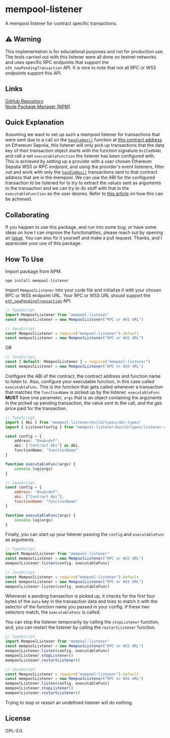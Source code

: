 # mempool-listener
A mempool listener for contract specific transactions.

## ⚠️ Warning
This implementation is for educational purposes and not for production use. The tests carried out with this listener were all done on testnet networks and uses specific RPC endpoints that support the `eth_newPendingTransaction` API. It is nice to note that not all RPC or WSS endpoints support this API.

## Links
[GitHub Repository](https://github.com/0xfps/mempool-listener)<br>
[Node Package Manager (NPM)](https://www.npmjs.com/package/mempool-listener)

## Quick Explanation
Assuming we want to set up such a mempool listener for transactions that were sent due to a call on the [`handleOps()`](https://sepolia.etherscan.io/writecontract/index?m=light&v=21.10.1.1&a=0x5FF137D4b0FDCD49DcA30c7CF57E578a026d2789&n=sepolia&p=#collapse5) function at [this contract address](https://sepolia.etherscan.io/writecontract/index?m=light&v=21.10.1.1&a=0x5FF137D4b0FDCD49DcA30c7CF57E578a026d2789) on Ethereum Sepolia, this listener will only pick up transactions that the data key of their transaction object starts with the function signature `0x1fad948c` and call a set `executableFunction` the listener has been configured with. This is achieved by setting up a provider with a user chosen Ethereum Sepolia WSS or RPC endpoint, and using the provider's event listeners, filter out and work with only the [`handleOps()`](https://sepolia.etherscan.io/writecontract/index?m=light&v=21.10.1.1&a=0x5FF137D4b0FDCD49DcA30c7CF57E578a026d2789&n=sepolia&p=#collapse5) transactions sent to that contract address that are in the mempool. We can use the ABI for the configured transaction to be listened for to try to extract the values sent as arguments to the transaction and we can try to do stuff with that in the `executableFunction` as the user desires. Refer to [this article](https://www.showwcase.com/article/14647/how-to-listen-to-pending-transactions-using-ethersjs) on how this can be achieved.

## Collaborating
If you happen to use this package, and run into some bug, or have some ideas on how I can improve the functionalities, please reach out by opening an [issue](https://github.com/0xfps/mempool-listener/issues). You can also fix it yourself and make a pull request. Thanks, and I appreciate your use of this package.

## How To Use
Import package from NPM.
```shell
npm install mempool-listener
```

Import `MempoolListener` into your code file and initialize it with your chosen RPC or WSS endpoint URL. Your RPC or WSS URL should support the [`eth_newPendingTransaction`](https://etclabscore.github.io/core-geth/JSON-RPC-API/modules/eth/#eth_newpendingtransactions) API.
```ts
// TypeScript.
import MempoolListener from "mempool-listener"
const mempoolListener = new MempoolListener("RPC or WSS URL")
```

```js
// JavaScript.
const MempoolListener = require("mempool-listener").default
const mempoolListener = new MempoolListener("RPC or WSS URL")
```

OR

```js
// JavaScript.
const { default: MempoolListener } = require("mempool-listener")
const mempoolListener = new MempoolListener("RPC or WSS URL")
```

Configure the ABI of the contract, the contract address and function name to listen to. Also, configure your executable function, in this case called `executableFunc`. This is the function that gets called whenever a transaction that matches the `functionName` is picked up by the listener. `executableFunc` **MUST** have one parameter, `args` that is an object containing the arguments in the picked up pending transaction, the value sent to the call, and the gas price paid for the transaction.

```ts
// TypeScript.
import { Abi } from "mempool-listener/build/types/abi-types"
import { ListenerConfig } from "mempool-listener/build/types/listener-config-types"

const config = {
    address: "0xabcdef",
    abi: ["Contract Abi"] as Abi,
    functionName: "functionName"
}

function executableFunc(args) {
    console.log(args)
}
```

```js
// JavaScript.
const config = {
    address: "0xabcdef",
    abi: ["Contract Abi"],
    functionName: "functionName"
}

function executableFunc(args) {
    console.log(args)
}
```

Finally, you can start up your listener passing the `config` and `executableFunc` as arguments.

```ts
// TypeScript.
import MempoolListener from "mempool-listener"
const mempoolListener = new MempoolListener("RPC or WSS URL")
mempoolListener.listen(config, executableFunc)
```

```js
// JavaScript.
const MempoolListener = require("mempool-listener").default
const mempoolListener = new MempoolListener("RPC or WSS URL")
mempoolListener.listen(config, executableFunc)
```

Whenever a pending transaction is picked up, it checks for the first four bytes of the `data` key in the transaction data and tries to match it with the selector of the function name you passed in your config. If these two selectors match, the `executableFunc` is called.

You can stop the listener temporarily by calling the `stopListener` function, and, you can restart the listener by calling the `restartListener` function.

```ts
// TypeScript.
import MempoolListener from "mempool-listener"
const mempoolListener = new MempoolListener("RPC or WSS URL")
mempoolListener.listen(config, executableFunc)
mempoolListener.stopListener()
mempoolListener.restartListener()
```

```js
// JavaScript.
const MempoolListener = require("mempool-listener").default
const mempoolListener = new MempoolListener("RPC or WSS URL")
mempoolListener.listen(config, executableFunc)
mempoolListener.stopListener()
mempoolListener.restartListener()
```

Trying to stop or restart an undefined listener will do nothing.

## License
GPL-3.0.